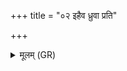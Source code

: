 +++
title = "०२ इहैव ध्रुवा प्रति"

+++
<details><summary>मूलम् (GR)</summary>

इहैव ध्रुवा प्रति तिष्ठ शाले  
अश्वावती गोमती सूनृतावती ।  
ऊर्जस्वती घृतवती पयस्वत्य्  
उच् छ्रयस्व महते सौभगाय ॥
</details>